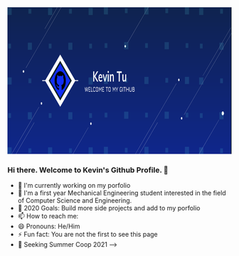 <img src="https://github.com/KevinT02/KevinT02/blob/main/Github%20Profile.png" height="330" width="1800">

### Hi there. Welcome to Kevin's Github Profile. 👋

- 🔭 I'm currently working on my porfolio
- 🌱 I'm a first year Mechanical Engineering student interested in the field of Computer Science and Engineering.
- 🎯 2020 Goals: Build more side projects and add to my porfolio
- 📫 How to reach me: 
- 😄 Pronouns: He/Him
- ⚡ Fun fact: You are not the first to see this page
- 💼 Seeking Summer Coop 2021
-->
